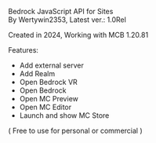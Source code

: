 Bedrock JavaScript API for Sites<br>
By Wertywin2353, Latest ver.: 1.0Rel

Created in 2024, Working with MCB 1.20.81

Features:
- Add external server
- Add Realm
- Open Bedrock VR
- Open Bedrock
- Open MC Preview
- Open MC Editor
- Launch and show MC Store

( Free to use for personal or commercial )
